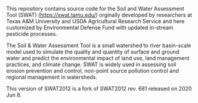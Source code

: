 This repository contains source code for the Soil and Water Assessment Tool (SWAT) (https://swat.tamu.edu/)
orginally developed by researchers at Texas A&M University and USDA Agricultural Research Service and here customized by Environmental Defense Fund with updated in-stream pesticide processes. 

The Soil & Water Assessment Tool is a small watershed to river basin-scale model used to simulate the quality and quantity of surface and ground water and predict the environmental impact of land use, land management practices, and climate change. SWAT is widely used in assessing soil erosion prevention and control, non-point source pollution control and regional management in watersheds.

This version of SWAT2012 is a fork of SWAT2012 rev. 681 released on 2020 Jun 8. 